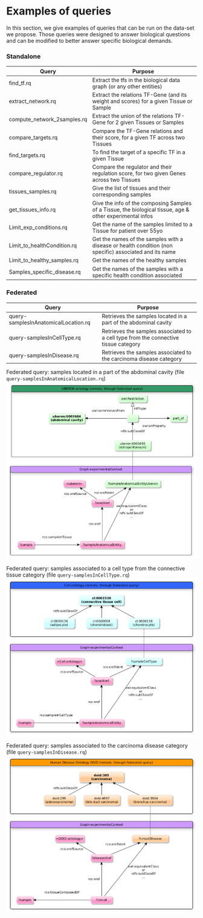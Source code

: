 # Examples of queries

In this section, we give examples of queries that can be run on the data-set we propose.
Those queries were designed to answer biological questions and can be modified to better answer specific biological demands.

### Standalone
| Query | Purpose |
|---|---|
|find_tf.rq|Extract the tfs in the biological data graph (or any other entities)|
|extract_network.rq| Extract the relations TF-Gene (and its weight and scores) for a given Tissue or Sample|
|compute_network_2samples.rq| Extract the union of the relations TF-Gene for 2 given Tissues or Samples |
|compare_targets.rq| Compare the TF-Gene relations and their score, for a given TF across two Tissues |
|find_targets.rq| To find the target of a specific TF in a given Tissue |
|compare_regulator.rq | Compare the regulator and their regulation score, for two given Genes across two Tissues |
|tissues_samples.rq| Give the list of tissues and their corresponding samples|
|get_tissues_info.rq|Give the info of the composing Samples of a Tissue, the biological tissue, age & other experimental infos|
|Limit_exp_conditions.rq| Get the name of the samples limited to a Tissue for patient over 55yo | 
|Limit_to_healthCondition.rq| Get the names of the samples with a disease or health condition (non specific) associated and its name |
|Limit_to_healthy_samples.rq| Get the names of the healthy samples |
|Samples_specific_disease.rq| Get the names of the samples with a specific health condition associated|

### Federated
| Query | Purpose |
|---|---|
|query-samplesInAnatomicalLocation.rq | Retrieves the samples located in a part of the abdominal cavity|
|query-samplesInCellType.rq | Retrieves the samples associated to a cell type from the connective tissue category|
|query-samplesInDisease.rq  | Retrieves the samples associated to the carcinoma disease category|

Federated query: samples located in a part of the abdominal cavity (file `query-samplesInAnatomicalLocation.rq`)
![Federated query: samples located in a part of the abdominal cavity](figures/query-samplesInAnatomicalLocation.png "Federated query: samples located in a part of the abdominal cavity")

Federated query: samples associated to a cell type from the connective tissue category (file `query-samplesInCellType.rq`)
![Federated query: samples associated to a cell type from the connective tissue category](figures/query-samplesInCellType.png "Federated query: samples associated to a cell type from the connective tissue category")

Federated query: samples associated to the carcinoma disease category (file `query-samplesInDisease.rq`)
![Federated query: samples associated to the carcinoma disease category](figures/query-samplesInDisease.png "Federated query: samples associated to the carcinoma disease category")

